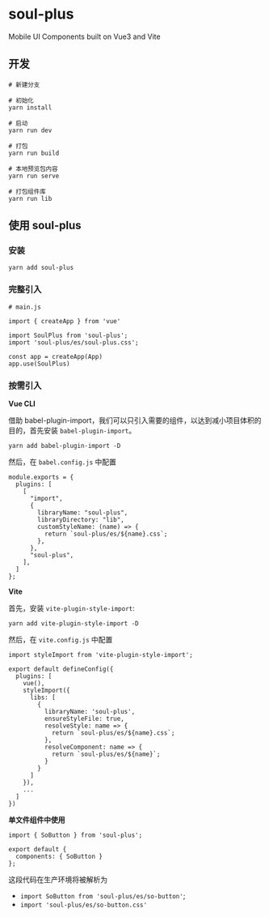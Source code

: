 # soul-plus

Mobile UI Components built on Vue3 and Vite

## 开发

```
# 新建分支

# 初始化
yarn install

# 启动
yarn run dev

# 打包
yarn run build

# 本地预览包内容
yarn run serve

# 打包组件库
yarn run lib
```

## 使用 soul-plus

### 安装

```
yarn add soul-plus
```

### 完整引入

```
# main.js

import { createApp } from 'vue'

import SoulPlus from 'soul-plus';
import 'soul-plus/es/soul-plus.css';

const app = createApp(App)
app.use(SoulPlus)
```

### 按需引入

**Vue CLI**

借助 babel-plugin-import，我们可以只引入需要的组件，以达到减小项目体积的目的，首先安装 `babel-plugin-import`。

```
yarn add babel-plugin-import -D
```

然后，在 `babel.config.js` 中配置

```
module.exports = {
  plugins: [
    [
      "import",
      {
        libraryName: "soul-plus",
        libraryDirectory: "lib",
        customStyleName: (name) => {
          return `soul-plus/es/${name}.css`;
        },
      },
      "soul-plus",
    ],
  ]
};
```

**Vite**

首先，安装 `vite-plugin-style-import`:

```
yarn add vite-plugin-style-import -D
```

然后，在 `vite.config.js` 中配置

```
import styleImport from 'vite-plugin-style-import';

export default defineConfig({
  plugins: [
    vue(),
    styleImport({
      libs: [
        {
          libraryName: 'soul-plus',
          ensureStyleFile: true,
          resolveStyle: name => {
            return `soul-plus/es/${name}.css`;
          },
          resolveComponent: name => {
            return `soul-plus/es/${name}`;
          }
        }
      ]
    }),
    ...
  ]
})
```

**单文件组件中使用**

```
import { SoButton } from 'soul-plus';

export default {
  components: { SoButton }
};
```

这段代码在生产环境将被解析为

- `import SoButton from 'soul-plus/es/so-button'`;
- `import 'soul-plus/es/so-button.css'`
